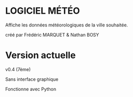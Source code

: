 # LOGICIEL MÉTÉO
Affiche les données météorologiques de la ville souhaitée.

créé par Frédéric MARQUET & Nathan BOSY

# Version actuelle
v0.4 (7ème)

Sans interface graphique

Fonctionne avec Python
